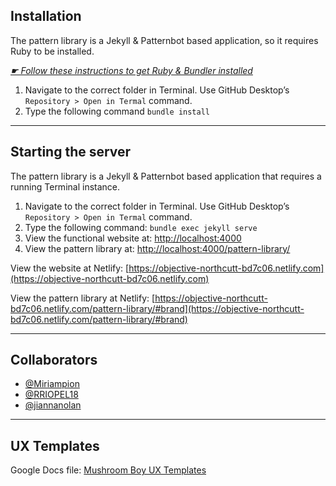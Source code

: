 ## Installation

The pattern library is a Jekyll & Patternbot based application, so it requires Ruby to be installed.

[*☛ Follow these instructions to get Ruby & Bundler installed*](https://learn-the-web.algonquindesign.ca/courses/web-dev-4/install-more-developer-tools/)

1. Navigate to the correct folder in Terminal. Use GitHub Desktop’s `Repository > Open in Termal` command.
2. Type the following command `bundle install`

---

## Starting the server

The pattern library is a Jekyll & Patternbot based application that requires a running Terminal instance.

1. Navigate to the correct folder in Terminal. Use GitHub Desktop’s `Repository > Open in Termal` command.
2. Type the following command: `bundle exec jekyll serve`
3. View the functional website at: [http://localhost:4000](http://localhost:4000)
4. View the pattern library at: [http://localhost:4000/pattern-library/](http://localhost:4000/pattern-library/)

View the website at Netlify: [https://objective-northcutt-bd7c06.netlify.com](https://objective-northcutt-bd7c06.netlify.com)

View the pattern library at Netlify: [https://objective-northcutt-bd7c06.netlify.com/pattern-library/#brand](https://objective-northcutt-bd7c06.netlify.com/pattern-library/#brand)

---

## Collaborators
- [@Miriampion](https://github.com/Miriampion)
- [@RRIOPEL18](https://github.com/RRIOPEL18)
- [@jiannanolan](https://github.com/jiannanolan)

---

## UX Templates

Google Docs file: [Mushroom Boy UX Templates](https://docs.google.com/document/d/14Azp-7Cr4ljZdDjNaTOtzR6AgTL4Fe5T8nsxbTWpBkY/edit?usp=sharing)
